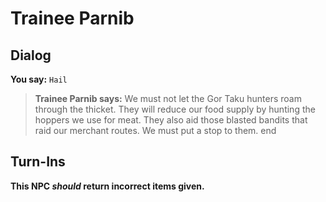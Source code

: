 # Trainee Parnib


## Dialog

**You say:** `Hail`



>**Trainee Parnib says:** We must not let the Gor Taku hunters roam through the thicket. They will reduce our food supply by hunting the hoppers we use for meat. They also aid those blasted bandits that raid our merchant routes. We must put a stop to them.
end



## Turn-Ins



**This NPC *should* return incorrect items given.**





